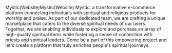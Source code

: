 
Mystic(Website)Mystic(Website)
Mystic, a transformative e-commerce platform connecting individuals with spiritual and religious products for worship and praise. As part of our dedicated team, we are crafting a unique marketplace that caters to the diverse spiritual needs of our users. Together, we are enabling individuals to explore and purchase an array of high-quality spiritual items while fostering a sense of connection with priests and spiritual leaders. Come be a part of this empowering project and let's create a platform that truly enriches people's spiritual journeys.
